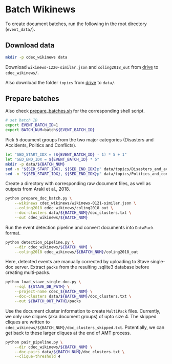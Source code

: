 # Batch Wikinews

To create document batches, run the following in the root directory (`event_data/`).

## Download data

```bash
mkdir -p cdec_wikinews data
```

Download `wikinews-1220-similar.json` and `coling2018_out` from [drive](https://drive.google.com/drive/folders/1VbL3KROxgBhkyW6b8rQ0NMJC2qsHO4C5?usp=sharing) to `cdec_wikinews/`.

Also download the folder `topics` from [drive](https://drive.google.com/drive/folders/1-hgRDCB0EFsyqs6JGQ8pED_N_yxRDAsV?usp=sharing) to `data/`.

## Prepare batches

Also check [prepare_batches.sh](prepare_batches.sh) for the corresponding shell script.

```bash
# set batch ID
export EVENT_BATCH_ID=1
export BATCH_NUM=batch${EVENT_BATCH_ID}
```

Pick 5 document groups from the two major categories (Disasters and Accidents, Politics and Conflicts).

```bash
let "SED_START_IDX = (${EVENT_BATCH_ID} - 1) * 5 + 1"
let "SED_END_IDX = ${EVENT_BATCH_ID} * 5"
mkdir -p data/${BATCH_NUM}
sed -n "${SED_START_IDX}, ${SED_END_IDX}p" data/topics/Disasters_and_accidents.ids.txt > data/${BATCH_NUM}/doc_clusters.txt
sed -n "${SED_START_IDX}, ${SED_END_IDX}p" data/topics/Politics_and_conflicts.ids.txt >> data/${BATCH_NUM}/doc_clusters.txt
```

Create a directory with corresponding raw document files, as well as outputs from Araki et al., 2018.

```bash
python prepare_doc_batch.py \
    --wikinews cdec_wikinews/wikinews-0121-similar.json \
    --coling2018 cdec_wikinews/coling2018_out \
    --doc-clusters data/${BATCH_NUM}/doc_clusters.txt \
    --out cdec_wikinews/${BATCH_NUM}
```

Run the event detection pipeline and convert documents into `DataPack` format.

```bash
python detection_pipeline.py \
    --dir cdec_wikinews/${BATCH_NUM} \
    --coling2018 cdec_wikinews/${BATCH_NUM}/coling2018_out
```

Here, detected events are manually corrected by uploading to Stave single-doc server.
Extract `packs` from the resulting .sqlite3 database before creating multi-packs.

```bash
python load_stave_single-doc.py \
    --sql ${STAVE_DB_PATH} \
    --project-name cdec_${BATCH_NUM} \
    --doc-clusters data/${BATCH_NUM}/doc_clusters.txt \
    --out ${BATCH_OUT_PATH}/packs
```

Use the document cluster information to create `MultiPack` files. Currently, we only use cliques (aka document groups) of upto size 4. The skipped cliques are written to `cdec_wikinews/${BATCH_NUM}/doc_clusters_skipped.txt`. Potentially, we can get back to these larger cliques at the end of AMT process.

```bash
python pair_pipeline.py \
    --dir cdec_wikinews/${BATCH_NUM} \
    --doc-pairs data/${BATCH_NUM}/doc_clusters.txt \
    --clique-threshold 4
```
